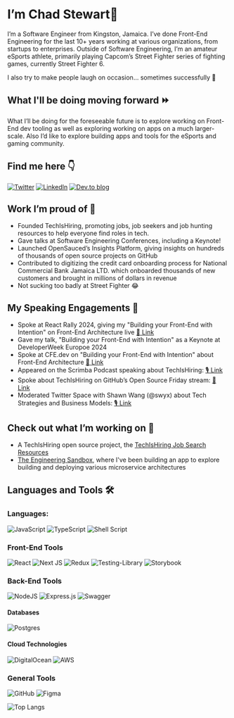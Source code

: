 # I’m Chad Stewart👋

I’m a Software Engineer from Kingston, Jamaica. I’ve done Front-End Engineering for the last 10+ years working at various organizations, from startups to enterprises. Outside of Software Engineering, I’m an amateur eSports athlete, primarily playing Capcom’s Street Fighter series of fighting games, currently Street Fighter 6.

I also try to make people laugh on occasion... sometimes successfully 🤣 

## What I'll be doing moving forward ⏩

What I’ll be doing for the foreseeable future is to explore working on Front-End dev tooling as well as exploring working on apps on a much larger-scale. Also I’d like to explore building apps and tools for the eSports and gaming community.

## Find me here 👇

[![Twitter](https://img.shields.io/badge/Twitter-%231DA1F2.svg?style=for-the-badge&logo=Twitter&logoColor=white)](https://www.twitter.com/Chad_R_Stewart)
[![LinkedIn](https://img.shields.io/badge/linkedin-%230077B5.svg?style=for-the-badge&logo=linkedin&logoColor=white)](https://www.linkedin.com/in/ChadRStewart)
[![Dev.to blog](https://img.shields.io/badge/dev.to-0A0A0A?style=for-the-badge&logo=dev.to&logoColor=white)](https://dev.to/Chad_R_Stewart)

## Work I’m proud of 💖

- Founded TechIsHiring, promoting jobs, job seekers and job hunting resources to help everyone find roles in tech.
- Gave talks at Software Engineering Conferences, including a Keynote!
- Launched OpenSauced’s Insights Platform, giving insights on hundreds of thousands of open source projects on GitHub
- Contributed to digitizing the credit card onboarding process for National Commercial Bank Jamaica LTD. which onboarded thousands of new customers and brought in millions of dollars in revenue
- Not sucking too badly at Street Fighter 😂

## My Speaking Engagements 🎤

- Spoke at React Rally 2024, giving my "Building your Front-End with Intention" on Front-End Architecture live [🎥 Link](https://www.youtube.com/live/M0lv_9u5Qi8?t=18973s)
- Gave my talk, "Building your Front-End with Intention" as a Keynote at DeveloperWeek Europoe 2024
- Spoke at CFE.dev on "Building your Front-End with Intention" about Front-End Architecture [🎥 Link](https://youtu.be/hem6KaheMBE?si=-zB_F5C19zBAzMLd) 
- Appeared on the Scrimba Podcast speaking about TechIsHiring: [🎙️ Link](https://scrimba.com/podcast/tech-is-hiring-and-heres-what-you-need-to-do-with-chad-stewart/)
- Spoke about TechIsHiring on GitHub’s Open Source Friday stream: [🎥 Link](https://www.youtube.com/watch?v=HO4YuLYYQFc)
- Moderated Twitter Space with Shawn Wang (@swyx) about Tech Strategies and Business Models: [🎙️ Link](https://mixtape.swyx.io/episodes/weekend-drop-tech-strategies-biz-models-coding-career-chat)

## Check out what I’m working on 🌱

- A TechIsHiring open source project, the [TechIsHiring Job Search Resources](https://www.github.com/techishiring/job-hunt-resources)
- [The Engineering Sandbox](https://www.github.com/chadstewart/engineering-sandbox), where I've been building an app to explore building and deploying various microservice architectures

## Languages and Tools 🛠️

### Languages:
![JavaScript](https://img.shields.io/badge/javascript-%23323330.svg?style=for-the-badge&logo=javascript&logoColor=%23F7DF1E)
![TypeScript](https://img.shields.io/badge/typescript-%23007ACC.svg?style=for-the-badge&logo=typescript&logoColor=white)
![Shell Script](https://img.shields.io/badge/shell_script-%23121011.svg?style=for-the-badge&logo=gnu-bash&logoColor=white)

### Front-End Tools
![React](https://img.shields.io/badge/react-%2320232a.svg?style=for-the-badge&logo=react&logoColor=%2361DAFB)
![Next JS](https://img.shields.io/badge/Next-black?style=for-the-badge&logo=next.js&logoColor=white)
![Redux](https://img.shields.io/badge/redux-%23593d88.svg?style=for-the-badge&logo=redux&logoColor=white)
![Testing-Library](https://img.shields.io/badge/-TestingLibrary-%23E33332?style=for-the-badge&logo=testing-library&logoColor=white)
![Storybook](https://img.shields.io/badge/-Storybook-FF4785?style=for-the-badge&logo=storybook&logoColor=white)

### Back-End Tools
![NodeJS](https://img.shields.io/badge/node.js-6DA55F?style=for-the-badge&logo=node.js&logoColor=white)
![Express.js](https://img.shields.io/badge/express.js-%23404d59.svg?style=for-the-badge&logo=express&logoColor=%2361DAFB)
![Swagger](https://img.shields.io/badge/-Swagger-%23Clojure?style=for-the-badge&logo=swagger&logoColor=white)

#### Databases
![Postgres](https://img.shields.io/badge/postgres-%23316192.svg?style=for-the-badge&logo=postgresql&logoColor=white)

#### Cloud Technologies
![DigitalOcean](https://img.shields.io/badge/DigitalOcean-%230167ff.svg?style=for-the-badge&logo=digitalOcean&logoColor=white)
![AWS](https://img.shields.io/badge/AWS-%23FF9900.svg?style=for-the-badge&logo=amazon-aws&logoColor=white)

### General Tools
![GitHub](https://img.shields.io/badge/github-%23121011.svg?style=for-the-badge&logo=github&logoColor=white)
![Figma](https://img.shields.io/badge/figma-%23F24E1E.svg?style=for-the-badge&logo=figma&logoColor=white)

![Top Langs](https://github-readme-stats.vercel.app/api/top-langs/?username=chadstewart&layout=compact)
